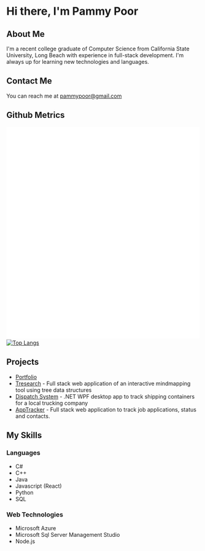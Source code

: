 # Hi there, I'm Pammy Poor
## About Me
I'm a recent college graduate of Computer Science from California State University, Long Beach with experience in full-stack development. I'm always up for learning new technologies and languages. 

## Contact Me
You can reach me at pammypoor@gmail.com

## Github Metrics
![Metrics](/github-metrics.svg)
<br/>[![Top Langs](https://github-readme-stats.vercel.app/api/top-langs/?username=pammypoor&layout=compact)](https://github.com/anuraghazra/github-readme-stats)

## Projects
- [Portfolio](https://pammypoor.github.io/)
- [Tresearch](https://github.com/pammypoor/Tresearch) - Full stack web application of an interactive mindmapping tool using tree data structures
- [Dispatch System](https://github.com/pammypoor/Dispatch-System) - .NET WPF desktop app to track shipping containers for a local trucking company
- [AppTracker](https://github.com/pammypoor/AppTracker) - Full stack web application to track job applications, status and contacts.

## My Skills
### Languages
- C#
- C++
- Java
- Javascript (React)
- Python
- SQL
### Web Technologies
- Microsoft Azure
- Microsoft Sql Server Management Studio
- Node.js
